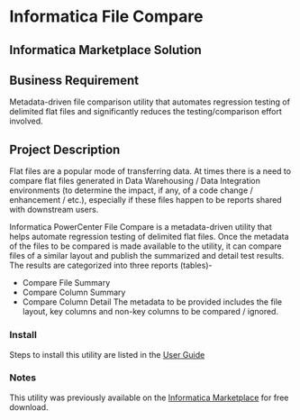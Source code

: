 
# Informatica File Compare
## Informatica Marketplace Solution

## Business Requirement
Metadata-driven file comparison utility that automates regression testing of delimited flat files and significantly reduces the testing/comparison effort involved.

## Project Description
Flat files are a popular mode of transferring data. At times there is a need to compare flat files generated in Data Warehousing / Data Integration environments (to determine the impact, if any, of a code change / enhancement / etc.), especially if these files happen to be reports shared with downstream users.

Informatica PowerCenter File Compare is a metadata-driven utility that helps automate regression testing of delimited flat files. Once the metadata of the files to be compared is made available to the utility, it can compare files of a similar layout and publish the summarized and detail test results. The results are categorized into three reports (tables)-
- Compare File Summary
- Compare Column Summary
- Compare Column Detail
The metadata to be provided includes the file layout, key columns and non-key columns to be compared / ignored.

### Install

Steps to install this utility are listed in the [User Guide](https://github.com/nitinx/informatica-file-compare/blob/master/Informatica%20PowerCenter%20File%20Compare%20-%20User%20Guide.pdf)


### Notes
This utility was previously available on the [Informatica Marketplace](https://marketplace.informatica.com/) for free download. 
